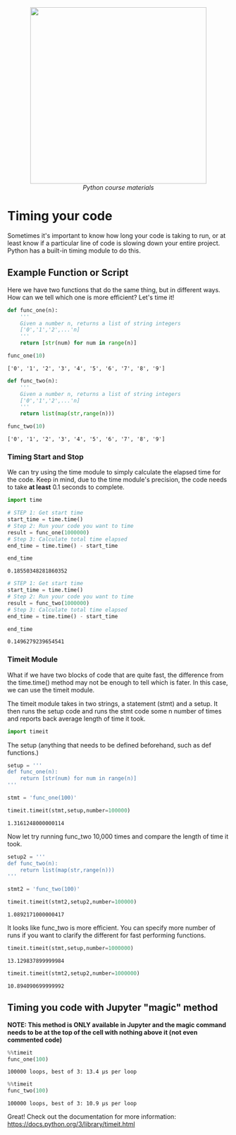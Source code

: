 <center>
    <img src='https://intecbrussel.be/img/logo3.png' width='400px' height='auto'/>
    <br/>
    <em>Python course materials</em>
</center>

# Timing your code
Sometimes it's important to know how long your code is taking to run, or at least know if a particular line of code is slowing down your entire project. Python has a built-in timing module to do this. 

## Example Function or Script

Here we have two functions that do the same thing, but in different ways.
How can we tell which one is more efficient? Let's time it!


```python
def func_one(n):
    '''
    Given a number n, returns a list of string integers
    ['0','1','2',...'n]
    '''
    return [str(num) for num in range(n)]
```


```python
func_one(10)
```




    ['0', '1', '2', '3', '4', '5', '6', '7', '8', '9']




```python
def func_two(n):
    '''
    Given a number n, returns a list of string integers
    ['0','1','2',...'n]
    '''
    return list(map(str,range(n)))
```


```python
func_two(10)
```




    ['0', '1', '2', '3', '4', '5', '6', '7', '8', '9']



### Timing Start and Stop

We can try using the time module to simply calculate the elapsed time for the code. Keep in mind, due to the time module's precision, the code needs to take **at least** 0.1 seconds to complete.


```python
import time
```


```python
# STEP 1: Get start time
start_time = time.time()
# Step 2: Run your code you want to time
result = func_one(1000000)
# Step 3: Calculate total time elapsed
end_time = time.time() - start_time
```


```python
end_time
```




    0.18550348281860352




```python
# STEP 1: Get start time
start_time = time.time()
# Step 2: Run your code you want to time
result = func_two(1000000)
# Step 3: Calculate total time elapsed
end_time = time.time() - start_time
```


```python
end_time
```




    0.1496279239654541



### Timeit Module

What if we have two blocks of code that are quite fast, the difference from the time.time() method may not be enough to tell which is fater. In this case, we can use the timeit module.

The timeit module takes in two strings, a statement (stmt) and a setup. It then runs the setup code and runs the stmt code some n number of times and reports back average length of time it took.


```python
import timeit
```

The setup (anything that needs to be defined beforehand, such as def functions.)


```python
setup = '''
def func_one(n):
    return [str(num) for num in range(n)]
'''
```


```python
stmt = 'func_one(100)'
```


```python
timeit.timeit(stmt,setup,number=100000)
```




    1.3161248000000114



Now let try running func_two 10,000 times and compare the length of time it took.


```python
setup2 = '''
def func_two(n):
    return list(map(str,range(n)))
'''
```


```python
stmt2 = 'func_two(100)'
```


```python
timeit.timeit(stmt2,setup2,number=100000)
```




    1.0892171000000417



It looks like func_two is more efficient. You can specify more number of runs if you want to clarify the different for fast performing functions.


```python
timeit.timeit(stmt,setup,number=1000000)
```




    13.129837899999984




```python
timeit.timeit(stmt2,setup2,number=1000000)
```




    10.894090699999992



## Timing you code with Jupyter "magic" method

**NOTE: This method is ONLY available in Jupyter and the magic command needs to be at the top of the cell with nothing above it (not even commented code)**


```python
%%timeit
func_one(100)
```

    100000 loops, best of 3: 13.4 µs per loop
    


```python
%%timeit
func_two(100)
```

    100000 loops, best of 3: 10.9 µs per loop
    

Great! Check out the documentation for more information:
https://docs.python.org/3/library/timeit.html
